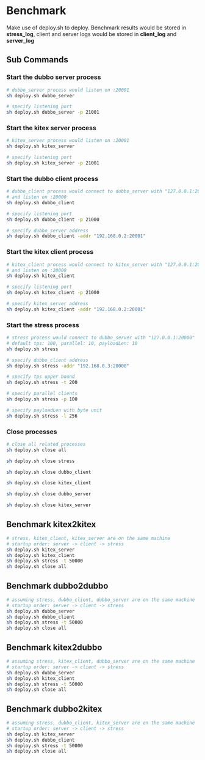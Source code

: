 # Benchmark

Make use of deploy.sh to deploy. Benchmark results would be stored in **stress_log**, client
and server logs would be stored in **client_log** and **server_log**

## Sub Commands

### Start the dubbo server process

```bash
# dubbo_server process would listen on :20001
sh deploy.sh dubbo_server

# specify listening port
sh deploy.sh dubbo_server -p 21001
```

### Start the kitex server process

```bash
# kitex_server process would listen on :20001
sh deploy.sh kitex_server

# specify listening port
sh deploy.sh kitex_server -p 21001
```

### Start the dubbo client process

```bash
# dubbo_client process would connect to dubbo_server with "127.0.0.1:20001"
# and listen on :20000
sh deploy.sh dubbo_client

# specify listening port
sh deploy.sh dubbo_client -p 21000

# specify dubbo_server address
sh deploy.sh dubbo_client -addr "192.168.0.2:20001"
```

### Start the kitex client process

```bash
# kitex_client process would connect to kitex_server with "127.0.0.1:20001"
# and listen on :20000
sh deploy.sh kitex_client

# specify listening port
sh deploy.sh kitex_client -p 21000

# specify kitex_server address
sh deploy.sh kitex_client -addr "192.168.0.2:20001"
```

### Start the stress process

```bash
# stress process would connect to dubbo_server with "127.0.0.1:20000"
# default tps: 100, parallel: 10, payloadLen: 10
sh deploy.sh stress

# specify dubbo_client address
sh deploy.sh stress -addr "192.168.0.3:20000"

# specify tps upper bound
sh deploy.sh stress -t 200

# specify parallel clients
sh deploy.sh stress -p 100

# specify payloadLen with byte unit
sh deploy.sh stress -l 256
```

### Close processes

```bash
# close all related processes
sh deploy.sh close all

sh deploy.sh close stress

sh deploy.sh close dubbo_client

sh deploy.sh close kitex_client

sh deploy.sh close dubbo_server

sh deploy.sh close kitex_server
```

## Benchmark kitex2kitex

```bash
# stress, kitex_client, kitex_server are on the same machine
# startup order: server -> client -> stress
sh deploy.sh kitex_server
sh deploy.sh kitex_client
sh deploy.sh stress -t 50000
sh deploy.sh close all
```

## Benchmark dubbo2dubbo

```bash
# assuming stress, dubbo_client, dubbo_server are on the same machine
# startup order: server -> client -> stress
sh deploy.sh dubbo_server
sh deploy.sh dubbo_client
sh deploy.sh stress -t 50000
sh deploy.sh close all
```

## Benchmark kitex2dubbo

```bash
# assuming stress, kitex_client, dubbo_server are on the same machine
# startup order: server -> client -> stress
sh deploy.sh dubbo_server
sh deploy.sh kitex_client
sh deploy.sh stress -t 50000
sh deploy.sh close all
```

## Benchmark dubbo2kitex

```bash
# assuming stress, dubbo_client, kitex_server are on the same machine
# startup order: server -> client -> stress
sh deploy.sh kitex_server
sh deploy.sh dubbo_client
sh deploy.sh stress -t 50000
sh deploy.sh close all
```

